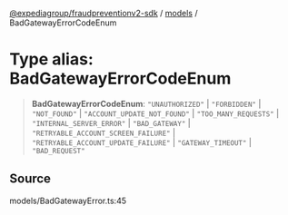 [@expediagroup/fraudpreventionv2-sdk](../../index.md) / [models](../index.md) / BadGatewayErrorCodeEnum

# Type alias: BadGatewayErrorCodeEnum

> **BadGatewayErrorCodeEnum**: `"UNAUTHORIZED"` \| `"FORBIDDEN"` \| `"NOT_FOUND"` \| `"ACCOUNT_UPDATE_NOT_FOUND"` \| `"TOO_MANY_REQUESTS"` \| `"INTERNAL_SERVER_ERROR"` \| `"BAD_GATEWAY"` \| `"RETRYABLE_ACCOUNT_SCREEN_FAILURE"` \| `"RETRYABLE_ACCOUNT_UPDATE_FAILURE"` \| `"GATEWAY_TIMEOUT"` \| `"BAD_REQUEST"`

## Source

models/BadGatewayError.ts:45
